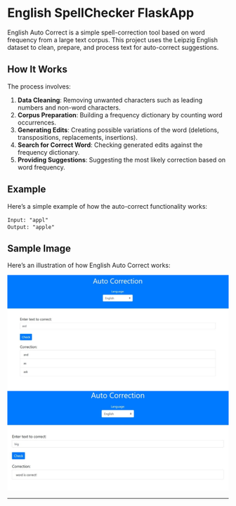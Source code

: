 # English SpellChecker FlaskApp

English Auto Correct is a simple spell-correction tool based on word frequency from a large text corpus. This project uses the Leipzig English dataset to clean, prepare, and process text for auto-correct suggestions.

## How It Works

The process involves:

1. **Data Cleaning**: Removing unwanted characters such as leading numbers and non-word characters.
2. **Corpus Preparation**: Building a frequency dictionary by counting word occurrences.
3. **Generating Edits**: Creating possible variations of the word (deletions, transpositions, replacements, insertions).
4. **Search for Correct Word**: Checking generated edits against the frequency dictionary.
5. **Providing Suggestions**: Suggesting the most likely correction based on word frequency.

## Example

Here’s a simple example of how the auto-correct functionality works:

```
Input: "appl"
Output: "apple"
```

## Sample Image

Here’s an illustration of how English Auto Correct works:

![English Auto Correct Sample Wrong Word](https://github.com/janith99hansidu/Developing-Auto-Correct-Sinhala/blob/main/src/sample_1.jpeg)
![English Auto Correct Sample Correct Word](https://github.com/janith99hansidu/Developing-Auto-Correct-Sinhala/blob/main/src/sample_2.jpeg)

---
